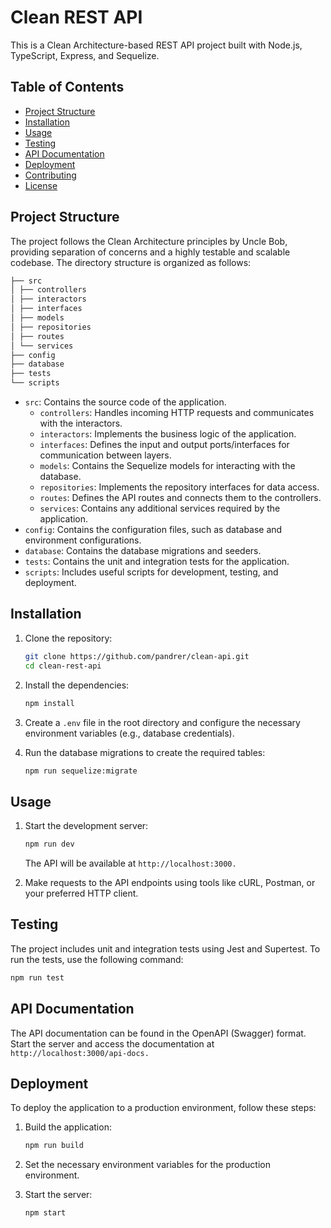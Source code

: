 # Clean REST API

This is a Clean Architecture-based REST API project built with Node.js, TypeScript, Express, and Sequelize.

## Table of Contents
- [Project Structure](#project-structure)
- [Installation](#installation)
- [Usage](#usage)
- [Testing](#testing)
- [API Documentation](#api-documentation)
- [Deployment](#deployment)
- [Contributing](#contributing)
- [License](#license)

## Project Structure

The project follows the Clean Architecture principles by Uncle Bob, providing separation of concerns and a highly testable and scalable codebase. The directory structure is organized as follows:
```bash
├── src
│ ├── controllers
│ ├── interactors
│ ├── interfaces
│ ├── models
│ ├── repositories
│ ├── routes
│ └── services
├── config
├── database
├── tests
└── scripts
```


- `src`: Contains the source code of the application.
  - `controllers`: Handles incoming HTTP requests and communicates with the interactors.
  - `interactors`: Implements the business logic of the application.
  - `interfaces`: Defines the input and output ports/interfaces for communication between layers.
  - `models`: Contains the Sequelize models for interacting with the database.
  - `repositories`: Implements the repository interfaces for data access.
  - `routes`: Defines the API routes and connects them to the controllers.
  - `services`: Contains any additional services required by the application.
- `config`: Contains the configuration files, such as database and environment configurations.
- `database`: Contains the database migrations and seeders.
- `tests`: Contains the unit and integration tests for the application.
- `scripts`: Includes useful scripts for development, testing, and deployment.

## Installation

1. Clone the repository:

   ```bash
   git clone https://github.com/pandrer/clean-api.git
   cd clean-rest-api
   ```

2. Install the dependencies:

    ```bash
    npm install
    ```

3. Create a `.env` file in the root directory and configure the necessary environment variables (e.g., database credentials).

4. Run the database migrations to create the required tables:

    ```bash
    npm run sequelize:migrate
    ```
## Usage
1. Start the development server:    

    ```bash
    npm run dev
    ```

    The API will be available at `http://localhost:3000.`
2. Make requests to the API endpoints using tools like cURL, Postman, or your preferred HTTP client.

## Testing
The project includes unit and integration tests using Jest and Supertest. To run the tests, use the following command:

   ```bash
   npm run test
   ```

## API Documentation
The API documentation can be found in the OpenAPI (Swagger) format. Start the server and access the documentation at `http://localhost:3000/api-docs.`

## Deployment
To deploy the application to a production environment, follow these steps:

1. Build the application:
    
    ```bash
    npm run build
    ```

2. Set the necessary environment variables for the production environment.

3. Start the server:
    
    ```bash
    npm start
    ``` 